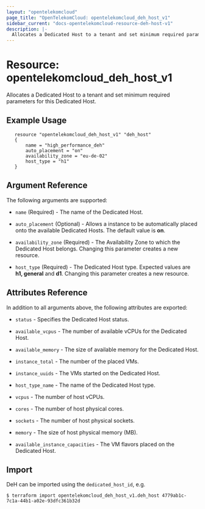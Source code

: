 ```yaml
---
layout: "opentelekomcloud"
page_title: "OpenTelekomCloud: opentelekomcloud_deh_host_v1"
sidebar_current: "docs-opentelekomcloud-resource-deh-host-v1"
description: |-
  Allocates a Dedicated Host to a tenant and set minimum required parameters for this Dedicated Host.
---
```


# Resource: opentelekomcloud_deh_host_v1

Allocates a Dedicated Host to a tenant and set minimum required parameters for this Dedicated Host.

## Example Usage

 ```hcl
    resource "opentelekomcloud_deh_host_v1" "deh_host" 
    {
        name = "high_performance_deh"
        auto_placement = "on"
        availability_zone = "eu-de-02"
        host_type = "h1"
    }
```

## Argument Reference

The following arguments are supported:

* `name` (Required) - The name of the Dedicated Host.

* `auto_placement` (Optional) - Allows a instance to be automatically placed onto the available Dedicated Hosts. The default value is **on**.

* `availability_zone` (Required) - The Availability Zone to which the Dedicated Host belongs. Changing this parameter creates a new resource.

* `host_type` (Required) - The Dedicated Host type. Expected values are **h1, general** and **d1**. Changing this parameter creates a new resource.


## Attributes Reference

In addition to all arguments above, the following attributes are exported:

* `status` - Specifies the Dedicated Host status.

* `available_vcpus` - The number of available vCPUs for the Dedicated Host.

* `available_memory` - The size of available memory for the Dedicated Host.

* `instance_total` - The number of the placed VMs.

* `instance_uuids` - The VMs started on the Dedicated Host.

* `host_type_name` -  The name of the Dedicated Host type.

* `vcpus` - The number of host vCPUs.

* `cores` -  The number of host physical cores.

* `sockets` -  The number of host physical sockets.

* `memory` - The size of host physical memory (MB).

* `available_instance_capacities` - The VM flavors placed on the Dedicated Host.

## Import

DeH can be imported using the `dedicated_host_id`, e.g.
```
$ terraform import opentelekomcloud_deh_host_v1.deh_host 4779ab1c-7c1a-44b1-a02e-93dfc361b32d
```
